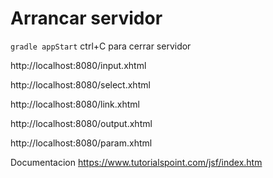 
# Arrancar servidor 
`` gradle appStart ``
ctrl+C para cerrar servidor


http://localhost:8080/input.xhtml

http://localhost:8080/select.xhtml

http://localhost:8080/link.xhtml

http://localhost:8080/output.xhtml

http://localhost:8080/param.xhtml

Documentacion
https://www.tutorialspoint.com/jsf/index.htm


